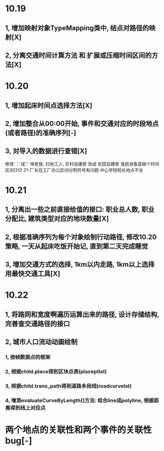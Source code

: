 # 10.19
## 1, 增加映射对象TypeMapping类中, 结点对路径的映射[X]
## 2, 分离交通时间计算方法 和 扩展或压缩时间区间的方法[X]

# 10.20
## 1, 增加起床时间点选择方法[X]
## 2, 增加整合从00:00开始, 事件和交通对应的时段地点(或者路径)的准确序列[-]
## 3, 对导入的数据进行查错[X]
修改'：'成':'
啃老族, 扫地工人, 农村自建房 改成 农田自建房
渔民进鱼苗缺个时间区间(20)
21-厂长在工厂办公区间分割符号有问题
中心学校校长地点不全


# 10.21
## 1, 分离出一些之前直接给值的接口: 职业总人数, 职业分配比, 建筑类型对应的地块数量[X]
## 2, 根据准确序列为每个对象绘制行动路径, 修改10.20策略, 一天从起床吃饭开始记, 直到第二天完成睡觉
## 3, 增加交通方式的选择, 1km以内走路, 1km以上选择用最快交通工具[X]

# 10.22
## 1, 将路网和宽度啊遍历运算出来的路径, 设计存储结构, 完善查交通路径的接口
## 2, 城市人口流动动画绘制
### 1, 按帧数画点的框架
### 2, 根据child.place得到区块点表(placeptlst)
### 3, 根据child.trans_path得到道路多段线(roadcurvelst)
### 4, 增添evaluateCurveByLength()方法: 组合line成polyline, 根据距离得到线上对应点

# 两个地点的关联性和两个事件的关联性bug[-]
